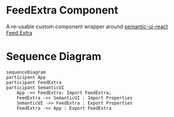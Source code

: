 # FeedExtra Component

A re-usable custom component wrapper around [semantic-ui-react Feed.Extra](https://react.semantic-ui.com/views/feed)

# Sequence Diagram

```mermaid
sequenceDiagram
participant App
participant FeedExtra
participant SemanticUI
    App ->> FeedExtra: Import FeedExtra;
    FeedExtra ->> SemanticUI : Import Properties
    SemanticUI ->> FeedExtra : Export Properties
    FeedExtra ->> App : Export FeedExtra
```
